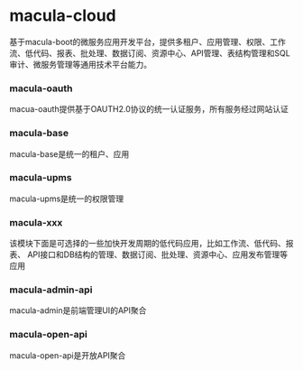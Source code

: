 # macula-cloud
基于macula-boot的微服务应用开发平台，提供多租户、应用管理、权限、工作流、低代码、报表、批处理、数据订阅、资源中心、API管理、表结构管理和SQL审计、微服务管理等通用技术平台能力。

### macula-oauth
macua-oauth提供基于OAUTH2.0协议的统一认证服务，所有服务经过网站认证

### macula-base
macula-base是统一的租户、应用

### macula-upms
macula-upms是统一的权限管理

### macula-xxx
该模块下面是可选择的一些加快开发周期的低代码应用，比如工作流、低代码、报表、
API接口和DB结构的管理、数据订阅、批处理、资源中心、应用发布管理等应用

### macula-admin-api
macula-admin是前端管理UI的API聚合

### macula-open-api
macula-open-api是开放API聚合